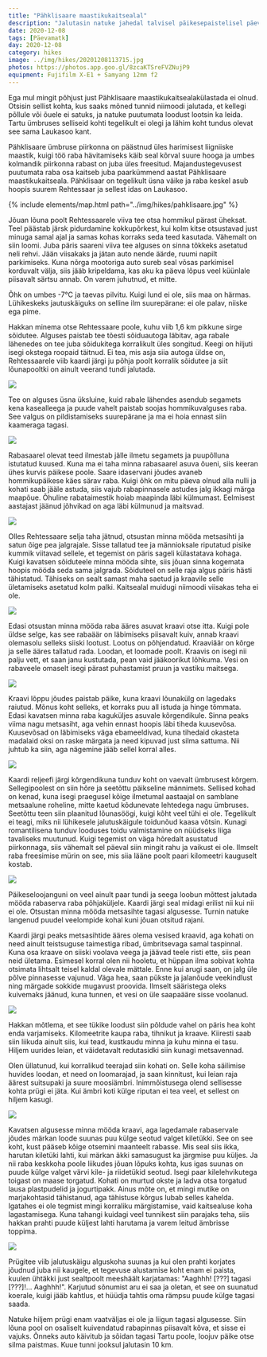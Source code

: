 ```yaml
---
title: "Pähklisaare maastikukaitsealal"
description: "Jalutasin natuke jahedal talvisel päikesepaistelisel päeval Tartumaal Laukasoo ümbruses."
date: 2020-12-08
tags: [Päevamatk]
day: 2020-12-08
category: hikes
image: ../img/hikes/20201208113715.jpg
photos: https://photos.app.goo.gl/8zcaKTSreFVZNujP9
equipment: Fujifilm X-E1 + Samyang 12mm f2
---
```


Ega mul mingit põhjust just Pähklisaare maastikukaitsealakülastada ei olnud. Otsisin sellist kohta, kus saaks mõned tunnid niimoodi jalutada, et kellegi põllule või õuele ei satuks, ja natuke puutumata loodust lootsin ka leida. Tartu ümbruses selliseid kohti tegelikult ei olegi ja lähim koht tundus olevat see sama Laukasoo kant.

Pähklisaare ümbruse piirkonna on päästnud üles harimisest liigniiske maastik, kuigi töö raba hävitamiseks käib seal kõrval suure hooga ja umbes kolmandik piirkonna rabast on juba üles freesitud. Majandustegevusest puutumata raba osa kaitseb juba paarkümmend aastat Pähklisaare maastikukaitseala. Pähklisaar on tegelikult üsna väike ja raba keskel asub hoopis suurem Rehtessaar ja sellest idas on Laukasoo.

{% include elements/map.html path="../img/hikes/pahklisaare.jpg" %}

Jõuan lõuna poolt Rehtessaarele viiva tee otsa hommikul pärast üheksat. Teel päästab järsk pidurdamine kokkupõrkest, kui kolm kitse otsustavad just minuga samal ajal ja samas kohas korraks seda teed kasutada. Vähemalt on siin loomi. Juba päris saareni viiva tee alguses on sinna tõkkeks asetatud neli rehvi. Jään viisakaks ja jätan auto nende äärde, ruumi napilt parkimiseks. Kuna nõrga mootoriga auto sureb seal võsas parkimisel korduvalt välja, siis jääb kripeldama, kas aku ka päeva lõpus veel küünlale piisavalt särtsu annab. On varem juhutnud, et mitte. 

Õhk on umbes -7°C ja taevas pilvitu. Kuigi lund ei ole, siis maa on härmas. Lühikeskeks jautuskäiguks on selline ilm suurepärane: ei ole palav, niiske ega pime.

Hakkan minema otse Rehtessaare poole, kuhu viib  1,6 km pikkune sirge sõidutee. Alguses paistab tee tõesti sõiduautoga läbitav, aga rabale lähenedes on tee juba sõidukitega korralikult üles songitud. Keegi on hiljuti isegi okstega roopaid täitnud. Ei tea, mis asja siia autoga üldse on, Rehtessaarele viib kaardi järgi ju põhja poolt korralik sõidutee ja siit lõunapooltki on ainult veerand tundi jalutada.

![](../img/hikes/20201208104350.jpg)

Tee on alguses üsna üksluine, kuid rabale lähendes asendub segamets kena kasealleega ja puude vahelt paistab soojas hommikuvalguses raba. See valgus on pildistamiseks suurepärane ja ma ei hoia ennast siin kaameraga tagasi. 

![](../img/hikes/20201208104516.jpg)

Rabasaarel olevat teed ilmestab jälle ilmetu segamets ja puupõlluna istutatud kuused. Kuna ma ei taha minna rabasaarel asuva õueni, siis keeran ühes kurvis päikese poole. Saare idaservani jõudes avaneb hommikupäikese käes särav raba. Kuigi õhk on mitu päeva olnud alla nulli ja kohati saab jääle astuda, siis vajub rabapinnasele astudes jalg ikkagi märga maapõue. Õhuline rabataimestik hoiab maapinda läbi külmumast. Eelmisest aastajast jäänud jõhvikad on aga läbi külmunud ja maitsvad. 

![](../img/hikes/20201208113257.jpg)

Olles Rehtessaare selja taha jätnud, otsustan minna mööda metsasihti ja satun õige pea jalgrajale. Sisse tallatud tee ja männioksale riputatud pisike kummik viitavad sellele, et tegemist on päris sageli külastatava kohaga. Kuigi kavatsen sõiduteele minna mööda sihte, siis jõuan sinna kogemata hoopis mööda seda sama jalgrada. Sõiduteel on selle raja algus päris hästi tähistatud. Tähiseks on sealt samast maha saetud ja kraavile selle ületamiseks asetatud kolm palki. Kaitsealal muidugi niimoodi viisakas teha ei ole.

![](../img/hikes/20201208114255.jpg)

Edasi otsustan minna mööda raba ääres asuvat kraavi otse itta. Kuigi pole üldse selge, kas see rabaäär on läbimiseks piisavalt kuiv, annab kraavi olemasolu selleks siiski lootust. Lootus on põhjendatud. Kraaviäär on kõrge ja selle ääres tallatud rada. Loodan, et loomade poolt. Kraavis on isegi nii palju vett, et saan janu kustutada, pean vaid jääkoorikut lõhkuma. Vesi on rabaveele omaselt isegi pärast puhastamist pruun ja vastiku maitsega. 

![](../img/hikes/20201208115947.jpg)

Kraavi lõppu jõudes paistab päike, kuna kraavi lõunakülg on lagedaks raiutud. Mõnus koht selleks, et korraks puu all istuda ja hinge tõmmata. Edasi kavatsen minna raba kaguküljes asuvale kõrgendikule. Sinna peaks viima nagu metsasiht, aga vehin ennast hoopis läbi tiheda kuusevõsa. Kuusevõsad on läbimiseks väga ebameeldivad, kuna tihedaid okasteta madalaid oksi on raske märgata ja need kipuvad just silma sattuma. Nii juhtub ka siin, aga nägemine jääb sellel korral alles. 

![](../img/hikes/20201208120013.jpg)

Kaardi reljeefi järgi kõrgendikuna tunduv koht on vaevalt ümbrusest kõrgem. Sellegipoolest on siin hõre ja seetõttu päikseline männimets. Sellised kohad on kenad, kuna isegi praegusel kõige ilmetumal aastaajal on samblane metsaalune roheline, mitte kaetud kõdunevate lehtedega nagu ümbruses. Seetõttu teen siin plaanitud lõunasöögi, kuigi kõht veel tühi ei ole. Tegelikult ei teagi, miks nii lühikesele jalutuskäigule toidunõud kaasa võtsin. Kunagi romantilisena tunduv looduses toidu valmistamine on nüüdseks liiga tavaliseks muutunud. Kuigi tegemist on väga hõredalt asustatud piirkonnaga, siis vähemalt sel päeval siin mingit rahu ja vaikust ei ole. Ilmselt raba freesimise mürin on see, mis siia lääne poolt paari kilomeetri kauguselt kostab. 

![](../img/hikes/20201208132455.jpg)

Päikeseloojanguni on veel ainult paar tundi ja seega loobun mõttest jalutada mööda rabaserva raba põhjaküljele. Kaardi järgi seal midagi erilist nii kui nii ei ole. Otsustan minna mööda metsasihte tagasi algusesse. Turnin natuke langenud puudel veelompide kohal kuni jõuan otsitud rajani. 

Kaardi järgi peaks metsasihtide ääres olema vesised kraavid, aga kohati on need ainult teistsuguse taimestiga ribad, ümbritsevaga samal taspinnal. Kuna osa kraave on siiski voolava veega ja jäävad teele risti ette, siis pean neid ületama. Esimesel korral olen nii hooletu, et hüppan ilma sobivat kohta otsimata lihtsalt teisel kaldal olevale mättale. Enne kui arugi saan, on jalg üle põlve pinnasesse vajunud. Väga hea, saan pükste ja jalanõude veekindlust ning märgade sokkide mugavust proovida. Ilmselt sääristega oleks kuivemaks jäänud, kuna tunnen, et vesi on üle saapaääre sisse voolanud. 

![](../img/hikes/20201208140656.jpg)

Hakkan mõtlema, et see tükike loodust siin põldude vahel on päris hea koht enda varjamiseks. Kilomeetrite kaupa raba, tihnikut ja kraave. Kiiresti saab siin liikuda ainult siis, kui tead, kustkaudu minna ja kuhu minna ei tasu. Hiljem uurides leian, et väidetavalt redutasidki siin kunagi metsavennad.

Olen üllatunud, kui korralikud teerajad siin kohati on. Selle koha säilimise huvides loodan, et need on loomarajad, ja saan kinnitust, kui leian raja äärest suitsupaki ja suure moosiämbri. Inimmõistusega olend sellisesse kohta prügi ei jäta. Kui ämbri koti külge riputan ei tea veel, et sellest on hiljem kasugi.

![](../img/hikes/20201208141326.jpg)

Kavatsen algusesse minna mööda kraavi, aga lagedamale rabaservale jõudes märkan loode suunas puu külge seotud valget kiletükki. See on see koht, kust pääseb kõige otsemini maanteelt rabasse. Mis seal siis ikka, harutan kiletüki lahti, kui märkan äkki samasugust ka järgmise puu küljes. Ja nii raba keskkoha poole liikudes jõuan lõpuks kohta, kus igas suunas on puude külge valget värvi kile- ja riidetükid seotud. Isegi paar kilelehvikutega toigast on maase torgatud. Kohati on murtud okste ja ladva otsa torgatud lausa plastpudelid ja jogurtipakk. Ainus mõte on, et mingi mutike on marjakohtasid tähistanud, aga tähistuse kõrgus lubab selles kahelda. Igatahes ei ole tegmist mingi korraliku märgistamise, vaid kaitsealuse koha lagastamisega. Kuna tahangi kuidagi veel tunnikest siin parajaks teha, siis hakkan prahti puude küljest lahti harutama ja varem leitud ämbrisse toppima. 

![](../img/hikes/20201208152104.jpg)

Prügitee viib jalutuskäigu alguskoha suunas ja kui olen prahti korjates jõudnud juba nii kaugele, et tegevuse alustamise koht enam ei paista, kuulen ühtäkki just sealtpoolt meeshäält karjatamas: "Aaghhh! [???] tagasi [???]!... Aaghhh!". Karjutud sõnumist aru ei saa ja oletan, et see on suunatud koerale, kuigi jääb kahtlus, et hüüdja tahtis oma rämpsu puude külge tagasi saada.

Natuke hiljem prügi enam vaatväljas ei ole ja liigun tagasi algusesse. Siin lõuna pool on osaliselt kuivendatud rabapinnas piisavalt kõva, et sisse ei vajuks. Õnneks auto käivitub ja sõidan tagasi Tartu poole, loojuv päike otse silma paistmas. Kuue tunni jooksul jalutasin 10 km.
